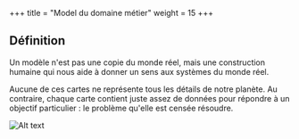 +++
title = "Model du domaine métier"
weight = 15
+++

## Définition

Un modèle n'est pas une copie du monde réel, mais une construction humaine qui nous aide à donner un sens aux systèmes du monde réel.

Aucune de ces cartes ne représente tous les détails de notre planète. Au contraire, chaque carte contient juste assez de données pour répondre à un objectif particulier : le problème qu'elle est censée résoudre.

![Alt text](../images/model.png)
